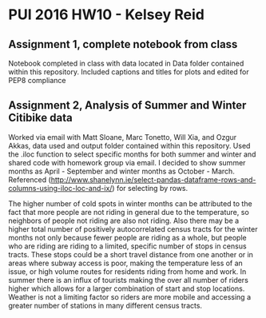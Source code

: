 # PUI 2016 HW10 - Kelsey Reid

## Assignment 1, complete notebook from class

Notebook completed in class with data located in Data folder contained within this repository. Included captions and titles for plots and edited for PEP8 compliance 

## Assignment 2, Analysis of Summer and Winter Citibike data

Worked via email with Matt Sloane, Marc Tonetto, Will Xia, and Ozgur Akkas, data used and output folder contained within this repository.
Used the .iloc function to select specific months for both summer and winter and shared code with homework group via email. I decided to show summer months as April - September and winter months as October - March. Referenced (http://www.shanelynn.ie/select-pandas-dataframe-rows-and-columns-using-iloc-loc-and-ix/) for selecting by rows.

The higher number of cold spots in winter months can be attributed to the fact that more people are not riding in general due to the temperature, so neighbors of people not riding are also not riding. Also there may be a higher total number of positively autocorrelated census tracts for the winter months not only because fewer people are riding as a whole, but people who are riding are riding to a limited, specific number of stops in census tracts. These stops could be a short travel distance from one another or in areas where subway access is poor, making  the temperature less of an issue, or high volume routes for residents riding from home and work. In summer there is an influx of tourists making the over all number of riders higher which allows for a larger combination of start and stop locations. Weather is not a limiting factor so riders are more mobile and accessing a greater number of stations in many different census tracts. 
